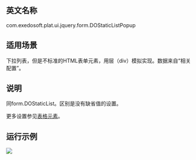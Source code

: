 ## 英文名称 ##

com.exedosoft.plat.ui.jquery.form.DOStaticListPopup

## 适用场景 ##

下拉列表，但是不标准的HTML表单元素，用层（div）模拟实现。数据来自“相关配置”。

## 说明 ##

同form.DOStaticList。区别是没有缺省值的设置。

更多设置参见[表格元素](ConfigGridItem.md)。

## 运行示例 ##


<img src='http://eeplat.googlecode.com/files/c_selectpopup.png' />